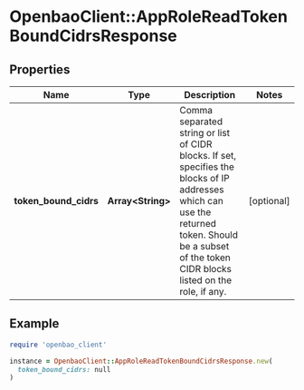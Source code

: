 # OpenbaoClient::AppRoleReadTokenBoundCidrsResponse

## Properties

| Name | Type | Description | Notes |
| ---- | ---- | ----------- | ----- |
| **token_bound_cidrs** | **Array&lt;String&gt;** | Comma separated string or list of CIDR blocks. If set, specifies the blocks of IP addresses which can use the returned token. Should be a subset of the token CIDR blocks listed on the role, if any. | [optional] |

## Example

```ruby
require 'openbao_client'

instance = OpenbaoClient::AppRoleReadTokenBoundCidrsResponse.new(
  token_bound_cidrs: null
)
```


